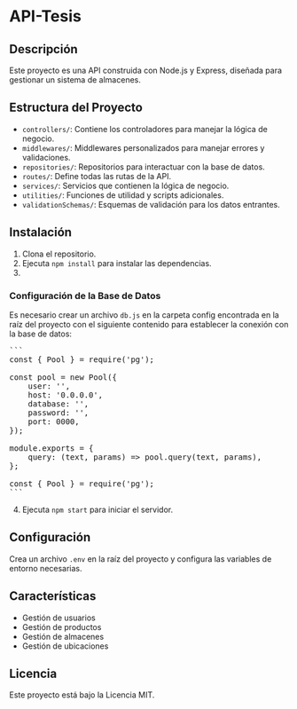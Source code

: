 # API-Tesis

## Descripción

Este proyecto es una API construida con Node.js y Express, diseñada para gestionar un sistema de almacenes.

## Estructura del Proyecto

-   `controllers/`: Contiene los controladores para manejar la lógica de negocio.
-   `middlewares/`: Middlewares personalizados para manejar errores y validaciones.
-   `repositories/`: Repositorios para interactuar con la base de datos.
-   `routes/`: Define todas las rutas de la API.
-   `services/`: Servicios que contienen la lógica de negocio.
-   `utilities/`: Funciones de utilidad y scripts adicionales.
-   `validationSchemas/`: Esquemas de validación para los datos entrantes.

## Instalación

1. Clona el repositorio.
2. Ejecuta `npm install` para instalar las dependencias.
3.

### Configuración de la Base de Datos

Es necesario crear un archivo `db.js` en la carpeta config encontrada en la raíz del proyecto con el siguiente contenido para establecer la conexión con la base de datos:

<pre>
```
const { Pool } = require('pg');

const pool = new Pool({
    user: '',
    host: '0.0.0.0',
    database: '',
    password: '',
    port: 0000,
});

module.exports = {
    query: (text, params) => pool.query(text, params),
};

const { Pool } = require('pg');
```
</pre>

4. Ejecuta `npm start` para iniciar el servidor.

## Configuración

Crea un archivo `.env` en la raíz del proyecto y configura las variables de entorno necesarias.

## Características

-   Gestión de usuarios
-   Gestión de productos
-   Gestión de almacenes
-   Gestión de ubicaciones

## Licencia

Este proyecto está bajo la Licencia MIT.
